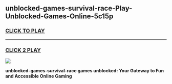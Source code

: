 
## unblocked-games-survival-race-Play-Unblocked-Games-Online-5c15p
<h3>
<a href="https://premium76.site?title=unblocked-games-survival-race&ref=24A">CLICK TO PLAY</a></h3>
<hr>

<h3>
<a href="https://premium76.site?title=unblocked-games-survival-race&ref=24A">CLICK 2 PLAY</a>
  
</h3>

<a href="https://premium76.site?title=unblocked-games-survival-race&ref=24A"><img src="https://clearcache.store/games.png"></a>


**unblocked-games-survival-race games unblocked: Your Gateway to Fun and Accessible Online Gaming**
